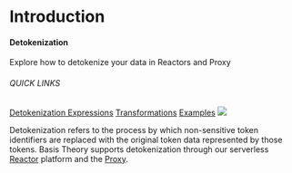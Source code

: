 # Introduction
<aside class="header-intro-box">
    <span>
        <h4>Detokenization</h4>
        <p class="header-intro-body2-font">Explore how to detokenize your data in Reactors and Proxy</p>
        <h6>QUICK LINKS</h6>
        <span class="intro-quick-links">
            <a href="#expressions">Detokenization Expressions</a>
            <a href="#transformations">Transformations</a>
            <a href="#examples">Examples</a>
        </span>
    </span>
    <img src="/images/detokenization-intro.svg"/>
</aside>

Detokenization refers to the process by which non-sensitive token identifiers are replaced with the original token data represented by those tokens.
Basis Theory supports detokenization through our serverless [Reactor](#reactors) platform and the [Proxy](#proxy).
